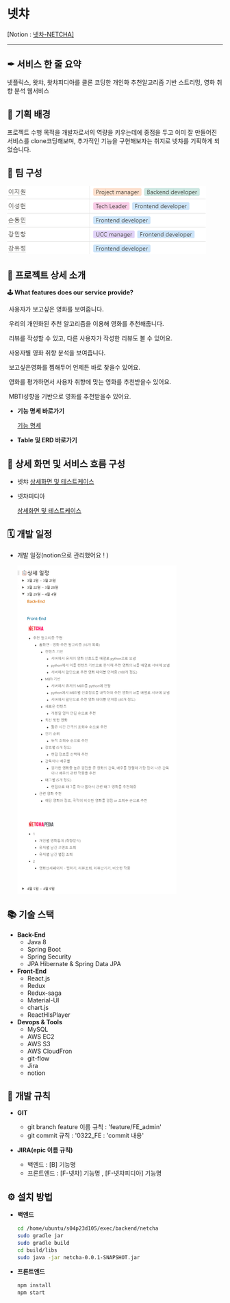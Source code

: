 # 넷챠

 [Notion : [넷차-NETCHA\]](https://www.notion.so/NETCHA-72ed718f85484ea88000e5e69d0e089d)

------

## ✒ 서비스 한 줄 요약

넷플릭스, 왓챠, 왓챠피디아를 클론 코딩한 개인화 추천알고리즘 기반 스트리밍, 영화 취향 분석 웹서비스



## 📖 기획 배경

프로젝트 수행 목적을 개발자로서의 역량을 키우는데에 중점을 두고 이미 잘 만들어진 서비스를 clone코딩해보며, 추가적인 기능을 구현해보자는 취지로 넷챠를 기획하게 되었습니다.



## 👥 팀 구성

<img src="./README.assets/team-Members.png" />



## 📑 프로젝트 상세 소개

**🕹 What features does our service provide?**

​	사용자가 보고싶은 영화를 보여줍니다. 

​	우리의 개인화된 추천 알고리즘을 이용해 영화를 추천해줍니다. 

​	리뷰를 작성할 수 있고, 다른 사용자가 작성한 리뷰도 볼 수 있어요. 

​	사용자별 영화 취향 분석을 보여줍니다.

​	보고싶은영화를 찜해두어 언제든 바로 찾을수 있어요.

​	영화를 평가하면서 사용자 취향에 맞는 영화를 추천받을수 있어요.

​	MBTI성향을 기반으로 영화를 추천받을수 있어요.

- **기능 명세 바로가기**

  [기능 명세](https://www.notion.so/4ec97bb09b314fd29ef90ff0e13d31a3)

- **Table 및 ERD 바로가기**

  

## 🔎 상세 화면 및 서비스 흐름 구성

- 넷챠
 [상세화면 및 테스트케이스](https://www.notion.so/bd8693c94a1d4ce4a826cd55bea22302)


- 넷챠피디아

  [상세화면 및 테스트케이스](https://www.notion.so/bd8693c94a1d4ce4a826cd55bea22302)



## 🗓️ 개발 일정

- 개발 일정(notion으로 관리했어요 ! )

  <img src="./README.assets/plan.png" />
  
  

## 📚 기술 스택

- **Back-End**
  - Java 8
  - Spring Boot
  - Spring Security
  - JPA Hibernate & Spring Data JPA
- **Front-End**
  - React.js
  - Redux
  - Redux-saga
  - Material-UI
  - chart.js
  - ReactHlsPlayer
- **Devops & Tools**
  - MySQL
  - AWS EC2
  - AWS S3
  - AWS CloudFron
  - git-flow
  - Jira
  - notion



## 🎲 개발 규칙

- **GIT**
  - git branch feature 이름 규칙 : 'feature/FE_admin'
  - git commit 규칙 : '0322_FE : 'commit 내용'
  
- **JIRA(epic 이름 규칙)**
  - 백엔드 : [B] 기능명
  - 프론트엔드 :  [F-넷챠] 기능명 , [F-넷챠피디아] 기능명



## ⚙ 설치 방법

- **백엔드**

  ```bash
  cd /home/ubuntu/s04p23d105/exec/backend/netcha
  sudo gradle jar
  sudo gradle build
  cd build/libs
  sudo java -jar netcha-0.0.1-SNAPSHOT.jar
  ```

- **프론트엔드**

  ```bash
  npm install
  npm start
  ```

  

  

  
